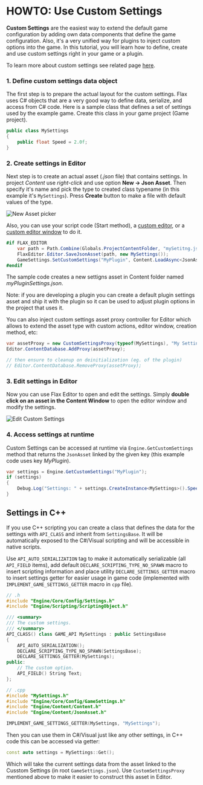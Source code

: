 # HOWTO: Use Custom Settings

**Custom Settings** are the easiest way to extend the default game configuration by adding own data components that define the game configuration. Also, it's a very unified way for plugins to inject custom options into the game. In this tutorial, you will learn how to define, create and use custom settings right in your game or a plugin.

To learn more about custom settings see related page [here](../../editor/game-settings/custom-settings.md).

### 1. Define custom settings data object

The first step is to prepare the actual layout for the custom settings.
Flax uses C# objects that are a very good way to define data, serialize, and access from C# code.
Here is a sample class that defines a set of settings used by the example game. Create this class in your game project (Game project).

```cs
public class MySettings
{
	public float Speed = 2.0f;
}
```

### 2. Create settings in Editor

Next step is to create an actual asset (*.json* file) that contains settings.
In project *Content* use *right-click* and use option **New -> Json Asset**.
Then specify it's name and pick the type to created class typename (in this example it's `MySettings`).
Press **Create** button to make a file with default values of the type.

![New Asset picker](media/new-settings-asset-picker.png)

Also, you can use your script code (Start method), a [custom editor](custom-editor.md), or a [custom editor window](custom-window.md) to do it.

```cs
#if FLAX_EDITOR
	var path = Path.Combine(Globals.ProjectContentFolder, "mySetitng.json");
	FlaxEditor.Editor.SaveJsonAsset(path, new MySettings());
	GameSettings.SetCustomSettings("MyPlugin", Content.LoadAsync<JsonAsset>(path));
#endif
```

The sample code creates a new settigns asset in Content folder named *myPluginSettings.json*.

Note: if you are developing a plugin you can create a default plugin settings asset and ship it with the plugin so it can be used to adjust plugin options in the project that uses it.

You can also inject custom settings asset proxy controller for Editor which allows to extend the asset type with custom actions, editor window, creation method, etc:

```cs
var assetProxy = new CustomSettingsProxy(typeof(MySettings), "My Settings");
Editor.ContentDatabase.AddProxy(assetProxy);

// then ensure to cleanup on deinitialization (eg. of the plugin)
// Editor.ContentDatabase.RemoveProxy(assetProxy);
```

### 3. Edit settings in Editor

Now you can use Flax Editor to open and edit the settings. Simply **double click on an asset in the Content Window** to open the editor window and modify the settings.

![Edit Custom Settings](media/custom-settings-edit.png)

### 4. Access settings at runtime

Custom Settings can be accessed at runtime via `Engine.GetCustomSettings` method that returns the `JsonAsset` linked by the given key (this example code uses key *MyPlugin*).

```cs
var settings = Engine.GetCustomSettings("MyPlugin");
if (settings)
{
    Debug.Log("Settings: " + settings.CreateInstance<MySettings>().Speed);
}
```

## Settings in C++

If you use C++ scripting you can create a class that defines the data for the settings with `API_CLASS` and inherit from `SettingsBase`. It will be automatically exposed to the C#/Visual scripting and will be accessible in native scripts.

Use `API_AUTO_SERIALIZATION` tag to make it automatically serializable (all `API_FIELD` items), add default `DECLARE_SCRIPTING_TYPE_NO_SPAWN` macro to insert scripting information and place utility `DECLARE_SETTINGS_GETTER` macro to insert settings getter for easier usage in game code (implemented with `IMPLEMENT_GAME_SETTINGS_GETTER` macro in `cpp` file).

```cpp
// .h
#include "Engine/Core/Config/Settings.h"
#include "Engine/Scripting/ScriptingObject.h"

/// <summary>
/// The custom settings.
/// </summary>
API_CLASS() class GAME_API MySettings : public SettingsBase
{
    API_AUTO_SERIALIZATION();
    DECLARE_SCRIPTING_TYPE_NO_SPAWN(SettingsBase);
    DECLARE_SETTINGS_GETTER(MySettings);
public:
    // The custom option.
    API_FIELD() String Text;
};

// .cpp
#include "MySettings.h"
#include "Engine/Core/Config/GameSettings.h"
#include "Engine/Content/Content.h"
#include "Engine/Content/JsonAsset.h"

IMPLEMENT_GAME_SETTINGS_GETTER(MySettings, "MySettings");
```

Then you can use them in C#/Visual just like any other settings, in C++ code this can be accessed via getter:

```cpp
const auto settings = MySettings::Get();
```

Which will take the current settings data from the asset linked to the Cusstom Settings (in root `GameSettings.json`). Use `CustomSettingsProxy` mentioned above to make it easier to construct this asset in Editor.
